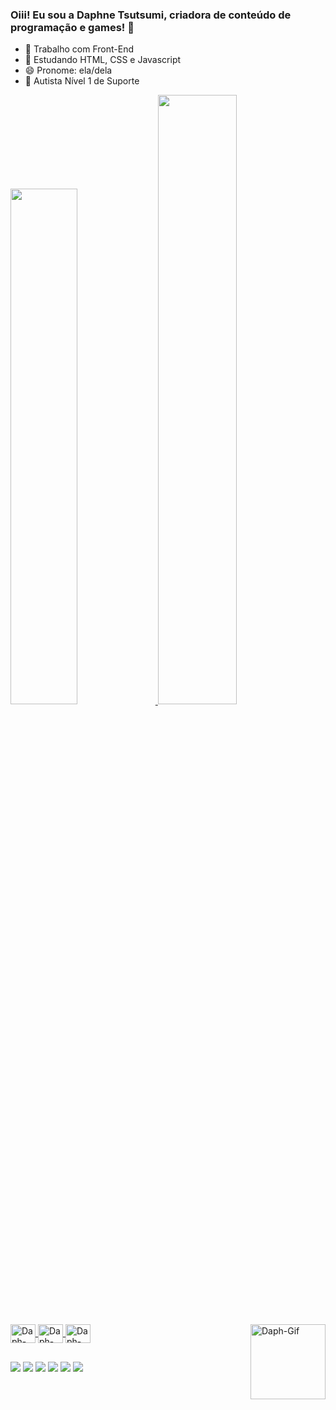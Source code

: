 ### Oiii! Eu sou a Daphne Tsutsumi, criadora de conteúdo de programação e games! 👋

- 🔭 Trabalho com Front-End
- 🌱 Estudando HTML, CSS e Javascript
- 😄 Pronome: ela/dela
- 🧩 Autista Nível 1 de Suporte

<div>
  <a href="https://beacons.ai/daphnetsutsumi">
  <img width="46%" src="https://github-readme-stats.vercel.app/api?username=daphnetsutsumi&show_icons=true&rank_icon=github&theme=omni&include_all_commits=true&count_private=true&border_radius=8.5"/>
  <img width="50%" src="https://github-readme-stats.vercel.app/api/top-langs/?username=daphnetsutsumi&layout=compact&langs_count=16&theme=omni"/> 
</div>

<div style="display: inline_block"><br>
  <img align="center" alt="Daph-HTML" height="30" width="40" src='https://icongr.am/devicon/html5-original.svg?size=50&color=currentColor'>
  <img align="center" alt="Daph-CSS" height="30" width="40" src='https://icongr.am/devicon/css3-original.svg?size=50&color=currentColor'>
  <img align="center" alt="Daph-Js" height="30" width="40" src='https://icongr.am/devicon/javascript-original.svg?size=50&color=currentColor'>
  <img align="right" alt="Daph-Gif" height="120" width="120" src="https://i.imgur.com/kY8dacJ.gif">
</div>

##

<div>
  <a href="https://www.youtube.com/@autiplays" target="_blank"><img src="https://img.shields.io/badge/YouTube-FF0000?style=for-the-badge&logo=youtube&logoColor=white" target="_blank"></a>
  <a href="https://www.twitch.tv/autiplays" target="_blank"><img src="https://img.shields.io/badge/Twitch-9146FF?style=for-the-badge&logo=twitch&logoColor=white" target="_blank"></a>
  <a href="https://instagram.com/daphnetsutsumi" target="_blank"><img src="https://img.shields.io/badge/-Instagram-%23E4405F?style=for-the-badge&logo=instagram&logoColor=white" target="_blank"></a>
  <a href="https://discord.gg/pHWVjCg8uf" target="_blank"><img src="https://img.shields.io/badge/Discord-7289DA?style=for-the-badge&logo=discord&logoColor=white" target="_blank"></a>
  <a href="mailto:contatodaphnetsutsumi@gmail.com"><img src="https://img.shields.io/badge/-Gmail-%23333?style=for-the-badge&logo=gmail&logoColor=white" target="_blank"></a>
  <a href="https://www.linkedin.com/in/daphnetsutsumi" target="_blank"><img src="https://img.shields.io/badge/-LinkedIn-%230077B5?style=for-the-badge&logo=linkedin&logoColor=white" target="_blank"></a>
</div>
